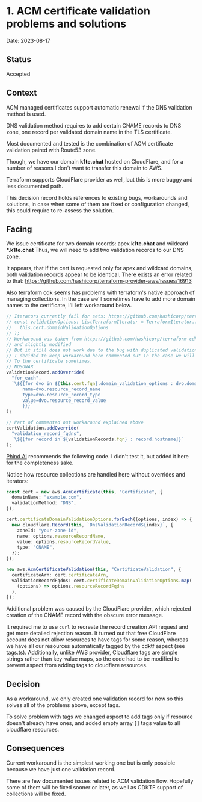 # 1. ACM certificate validation problems and solutions

Date: 2023-08-17

## Status

Accepted

## Context

ACM managed certificates support automatic renewal if the DNS validation method is used.

DNS validation method requires to add certain CNAME records to DNS zone, one record per validated domain name in the TLS certificate.

Most documented and tested is the combination of ACM certificate validation paired with Route53 zone.

Though, we have our domain **k1te.chat** hosted on CloudFlare, and for a number of reasons I don't want to transfer this domain to AWS.

Terraform supports CloudFlare provider as well, but this is more buggy and less documented path.

This decision record holds references to existing bugs, workarounds and solutions, in case when some of them are fixed or configuration changed, this could require to re-assess the solution.

## Facing

We issue certificate for two domain records: apex **k1te.chat** and wildcard **\*.k1te.chat** Thus, we will need to add two validation records to our DNS zone.

It appears, that if the cert is requested only for apex and wildcard domains, both validation records appear to be identical. There exists an error related to that:
https://github.com/hashicorp/terraform-provider-aws/issues/16913

Also terraform cdk seems has problems with terraform's native approach of managing collections.
In the case we'll sometimes have to add more domain names to the certificate, I'll left workaround below.

```ts
// Iterators currently fail for sets: https://github.com/hashicorp/terraform-cdk/issues/2001
// const validationOptions: ListTerraformIterator = TerraformIterator.fromList(
//   this.cert.domainValidationOptions
// );
// Workaround was taken from https://github.com/hashicorp/terraform-cdk/issues/430#issuecomment-1288006312
// and slightly modified
// But it still does not work due to the bug with duplicated validation records mentioned above.
// I decided to keep workaround here commented out in the case we will need to add domain names
// To the certificate sometimes.
// NOSONAR
validationRecord.addOverride(
  "for_each",
  `\${{for dvo in ${this.cert.fqn}.domain_validation_options : dvo.domain_name => {
      name=dvo.resource_record_name
      type=dvo.resource_record_type
      value=dvo.resource_record_value
      }}}`
);

// Part of commented out workaround explained above
certValidation.addOverride(
  "validation_record_fqdns",
  `\${[for record in ${validationRecords.fqn} : record.hostname]}`
);
```

[Phind AI](https://www.phind.com/agent?cache=cllci2th9001ql208t4m9it5n) recommends the following code. I didn't test it, but added it here for the completeness sake.

Notice how resource collections are handled here without overrides and iterators:

```ts
const cert = new aws.AcmCertificate(this, "Certificate", {
  domainName: "example.com",
  validationMethod: "DNS",
});

cert.certificateDomainValidationOptions.forEach((options, index) => {
  new cloudflare.Record(this, `DnsValidationRecord${index}`, {
    zoneId: "your-zone-id",
    name: options.resourceRecordName,
    value: options.resourceRecordValue,
    type: "CNAME",
  });
});

new aws.AcmCertificateValidation(this, "CertificateValidation", {
  certificateArn: cert.certificateArn,
  validationRecordFqdns: cert.certificateDomainValidationOptions.map(
    (options) => options.resourceRecordFqdns
  ),
});
```

Additional problem was caused by the CloudFlare provider, which rejected creation of the CNAME record with the obscure error message.

It required me to use `curl` to recreate the record creation API request and get more detailed rejection reason. It turned out that free CloudFlare account does not allow resources to have
tags for some reason, whereas we have all our resources automatically tagged by the cdktf aspect
(see tags.ts). Additionally, unlike AWS provider, Cloudflare tags are simple strings rather than key-value maps, so the code had to be modified to prevent aspect from adding tags to cloudflare resources.

## Decision

As a workaround, we only created one validation record for now so this solves all of the problems above, except tags.

To solve problem with tags we changed aspect to add tags only if resource doesn't already have ones, and added empty array `[]` tags value to all cloudflare resources.

## Consequences

Current workaround is the simplest working one but is only possible because we have just one validation record.

There are few documented issues related to ACM validation flow. Hopefully some of them will be fixed sooner or later, as well as CDKTF support of collections will be fixed.
